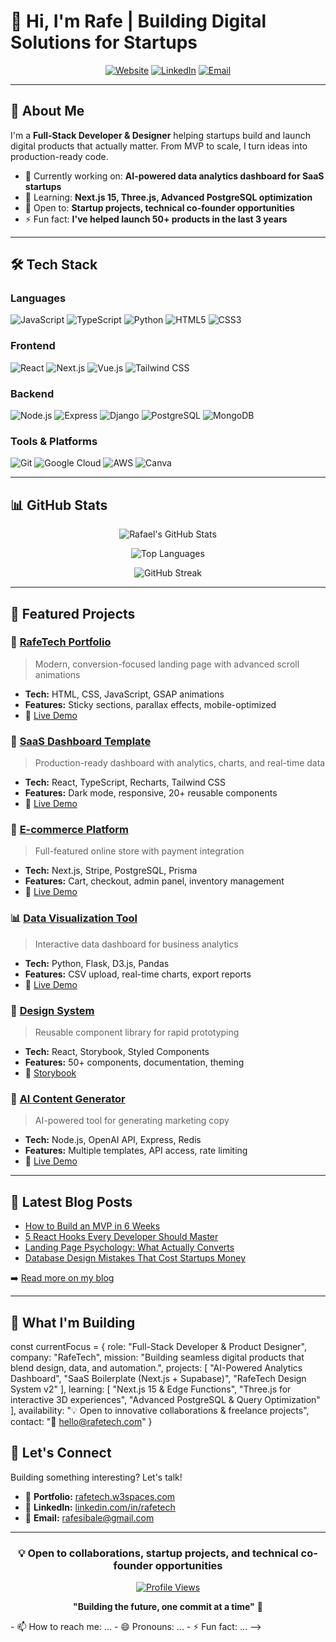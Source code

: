 # 👋 Hi, I'm Rafe | Building Digital Solutions for Startups

<div align="center">
  
[![Website](https://img.shields.io/badge/Website-rafetech.com-5046e5?style=for-the-badge&logo=google-chrome&logoColor=white)](https://rafetech.w3spaces.com)
[![LinkedIn](https://img.shields.io/badge/LinkedIn-Connect-0077B5?style=for-the-badge&logo=linkedin&logoColor=white)](https://linkedin.com/in/rafetech)
[![Email](https://img.shields.io/badge/Email-hello@rafetech.com-D14836?style=for-the-badge&logo=gmail&logoColor=white)](mailto:rafesibale@gmail.com)

</div>

---

## 🚀 About Me

I'm a **Full-Stack Developer & Designer** helping startups build and launch digital products that actually matter. From MVP to scale, I turn ideas into production-ready code.

- 🔭 Currently working on: **AI-powered data analytics dashboard for SaaS startups**
- 🌱 Learning: **Next.js 15, Three.js, Advanced PostgreSQL optimization**
- 💼 Open to: **Startup projects, technical co-founder opportunities**
- ⚡ Fun fact: **I've helped launch 50+ products in the last 3 years**

---

## 🛠️ Tech Stack

### **Languages**
![JavaScript](https://img.shields.io/badge/JavaScript-F7DF1E?style=flat-square&logo=javascript&logoColor=black)
![TypeScript](https://img.shields.io/badge/TypeScript-3178C6?style=flat-square&logo=typescript&logoColor=white)
![Python](https://img.shields.io/badge/Python-3776AB?style=flat-square&logo=python&logoColor=white)
![HTML5](https://img.shields.io/badge/HTML5-E34F26?style=flat-square&logo=html5&logoColor=white)
![CSS3](https://img.shields.io/badge/CSS3-1572B6?style=flat-square&logo=css3&logoColor=white)

### **Frontend**
![React](https://img.shields.io/badge/React-61DAFB?style=flat-square&logo=react&logoColor=black)
![Next.js](https://img.shields.io/badge/Next.js-000000?style=flat-square&logo=next.js&logoColor=white)
![Vue.js](https://img.shields.io/badge/Vue.js-4FC08D?style=flat-square&logo=vue.js&logoColor=white)
![Tailwind CSS](https://img.shields.io/badge/Tailwind_CSS-38B2AC?style=flat-square&logo=tailwind-css&logoColor=white)

### **Backend**
![Node.js](https://img.shields.io/badge/Node.js-339933?style=flat-square&logo=node.js&logoColor=white)
![Express](https://img.shields.io/badge/Express-000000?style=flat-square&logo=express&logoColor=white)
![Django](https://img.shields.io/badge/Django-092E20?style=flat-square&logo=django&logoColor=white)
![PostgreSQL](https://img.shields.io/badge/PostgreSQL-4169E1?style=flat-square&logo=postgresql&logoColor=white)
![MongoDB](https://img.shields.io/badge/MongoDB-47A248?style=flat-square&logo=mongodb&logoColor=white)

### **Tools & Platforms**
![Git](https://img.shields.io/badge/Git-F05032?style=flat-square&logo=git&logoColor=white)
![Google Cloud](https://img.shields.io/badge/Google%20Cloud-4285F4?style=flat-square&logo=googlecloud&logoColor=white)
![AWS](https://img.shields.io/badge/AWS-232F3E?style=flat-square&logo=amazon-aws&logoColor=white)
![Canva](https://img.shields.io/badge/Canva-00C4CC?style=flat-square&logo=canva&logoColor=white)

---

## 📊 GitHub Stats

<div align="center">
  
![Rafael's GitHub Stats](https://github-readme-stats.vercel.app/api?username=rafetech&show_icons=true&theme=radical&hide_border=true&bg_color=0D1117&title_color=F72585&icon_color=4CC9F0)

![Top Languages](https://github-readme-stats.vercel.app/api/top-langs/?username=rafetech&layout=compact&theme=radical&hide_border=true&bg_color=0D1117&title_color=F72585)

![GitHub Streak](https://github-readme-streak-stats.herokuapp.com/?user=rafetech&theme=radical&hide_border=true&background=0D1117&ring=F72585&fire=4CC9F0&currStreakLabel=F72585)

</div>

---

## 🎯 Featured Projects

### 🚀 [RafeTech Portfolio](https://github.com/rafetech/rafetech-portfolio)
> Modern, conversion-focused landing page with advanced scroll animations
- **Tech:** HTML, CSS, JavaScript, GSAP animations
- **Features:** Sticky sections, parallax effects, mobile-optimized
- 🔗 [Live Demo](https://rafetech.com)

### 💼 [SaaS Dashboard Template](https://github.com/rafetech/saas-dashboard)
> Production-ready dashboard with analytics, charts, and real-time data
- **Tech:** React, TypeScript, Recharts, Tailwind CSS
- **Features:** Dark mode, responsive, 20+ reusable components
- 🔗 [Live Demo](https://rafetech.com/demos/dashboard)

### 🛒 [E-commerce Platform](https://github.com/rafetech/ecommerce-mvp)
> Full-featured online store with payment integration
- **Tech:** Next.js, Stripe, PostgreSQL, Prisma
- **Features:** Cart, checkout, admin panel, inventory management
- 🔗 [Live Demo](https://rafetech.com/demos/shop)

### 📊 [Data Visualization Tool](https://github.com/rafetech/data-viz-tool)
> Interactive data dashboard for business analytics
- **Tech:** Python, Flask, D3.js, Pandas
- **Features:** CSV upload, real-time charts, export reports
- 🔗 [Live Demo](https://rafetech.com/demos/dataviz)

### 🎨 [Design System](https://github.com/rafetech/design-system)
> Reusable component library for rapid prototyping
- **Tech:** React, Storybook, Styled Components
- **Features:** 50+ components, documentation, theming
- 🔗 [Storybook](https://rafetech.com/storybook)

### 🤖 [AI Content Generator](https://github.com/rafetech/ai-content-gen)
> AI-powered tool for generating marketing copy
- **Tech:** Node.js, OpenAI API, Express, Redis
- **Features:** Multiple templates, API access, rate limiting
- 🔗 [Live Demo](https://rafetech.com/demos/ai-gen)

---

## 📝 Latest Blog Posts

<!-- BLOG-POST-LIST:START -->
- [How to Build an MVP in 6 Weeks](https://rafetech.com/blog/mvp-in-6-weeks)
- [5 React Hooks Every Developer Should Master](https://rafetech.com/blog/react-hooks-guide)
- [Landing Page Psychology: What Actually Converts](https://rafetech.com/blog/landing-page-psychology)
- [Database Design Mistakes That Cost Startups Money](https://rafetech.com/blog/database-mistakes)
<!-- BLOG-POST-LIST:END -->

➡️ [Read more on my blog](https://rafetech.com/blog)

---

## 💼 What I'm Building
const currentFocus = {
  role: "Full-Stack Developer & Product Designer",
  company: "RafeTech",
  mission: "Building seamless digital products that blend design, data, and automation.",
  projects: [
    "AI-Powered Analytics Dashboard",
    "SaaS Boilerplate (Next.js + Supabase)",
    "RafeTech Design System v2"
  ],
  learning: [
    "Next.js 15 & Edge Functions",
    "Three.js for interactive 3D experiences",
    "Advanced PostgreSQL & Query Optimization"
  ],
  availability: "💡 Open to innovative collaborations & freelance projects",
  contact: "📧 hello@rafetech.com"
}


## 🤝 Let's Connect

Building something interesting? Let's talk!

- 💼 **Portfolio:** [rafetech.w3spaces.com](https://rafetech.w3spaces.com)
- 💬 **LinkedIn:** [linkedin.com/in/rafetech](https://linkedin.com/in/rafetech)
- 📧 **Email:** [rafesibale@gmail.com](mailto:rafesibale@gmail.com)

---

<div align="center">

### 💡 Open to collaborations, startup projects, and technical co-founder opportunities

[![Profile Views](https://komarev.com/ghpvc/?username=rafetech&color=blueviolet&style=flat-square)](https://github.com/rafetech)

**"Building the future, one commit at a time"** 🚀

</div>
- 📫 How to reach me: ...
- 😄 Pronouns: ...
- ⚡ Fun fact: ...
-->
